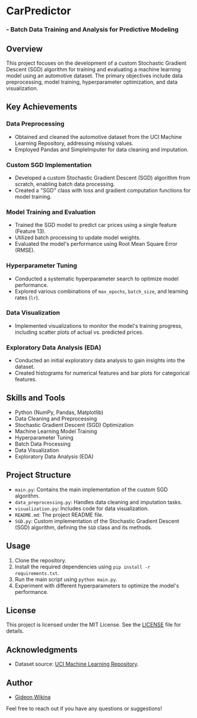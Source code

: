 # CarPredictor
### - Batch Data Training and Analysis for Predictive Modeling

## Overview

This project focuses on the development of a custom Stochastic Gradient Descent (SGD) algorithm for training and evaluating a machine learning model using an automotive dataset. The primary objectives include data preprocessing, model training, hyperparameter optimization, and data visualization.

## Key Achievements

### Data Preprocessing

- Obtained and cleaned the automotive dataset from the UCI Machine Learning Repository, addressing missing values.
- Employed Pandas and SimpleImputer for data cleaning and imputation.

### Custom SGD Implementation

- Developed a custom Stochastic Gradient Descent (SGD) algorithm from scratch, enabling batch data processing.
- Created a "SGD" class with loss and gradient computation functions for model training.

### Model Training and Evaluation

- Trained the SGD model to predict car prices using a single feature (Feature 13).
- Utilized batch processing to update model weights.
- Evaluated the model's performance using Root Mean Square Error (RMSE).

### Hyperparameter Tuning

- Conducted a systematic hyperparameter search to optimize model performance.
- Explored various combinations of `max_epochs`, `batch_size`, and learning rates (`lr`).

### Data Visualization

- Implemented visualizations to monitor the model's training progress, including scatter plots of actual vs. predicted prices.

### Exploratory Data Analysis (EDA)

- Conducted an initial exploratory data analysis to gain insights into the dataset.
- Created histograms for numerical features and bar plots for categorical features.

## Skills and Tools

- Python (NumPy, Pandas, Matplotlib)
- Data Cleaning and Preprocessing
- Stochastic Gradient Descent (SGD) Optimization
- Machine Learning Model Training
- Hyperparameter Tuning
- Batch Data Processing
- Data Visualization
- Exploratory Data Analysis (EDA)

## Project Structure

- `main.py`: Contains the main implementation of the custom SGD algorithm.
- `data_preprocessing.py`: Handles data cleaning and imputation tasks.
- `visualization.py`: Includes code for data visualization.
- `README.md`: The project README file.
-  `SGD.py`: Custom implementation of the Stochastic Gradient Descent (SGD) algorithm, defining the `SGD` class and its methods.

## Usage

1. Clone the repository.
2. Install the required dependencies using `pip install -r requirements.txt`.
3. Run the main script using `python main.py`.
4. Experiment with different hyperparameters to optimize the model's performance.

## License

This project is licensed under the MIT License. See the [LICENSE](LICENSE) file for details.

## Acknowledgments

- Dataset source: [UCI Machine Learning Repository](http://archive.ics.uci.edu/ml/machine-learning-databases/autos/imports-85.data).

## Author

- [Gideon Wikina](https://github.com/gwikina)

Feel free to reach out if you have any questions or suggestions!

